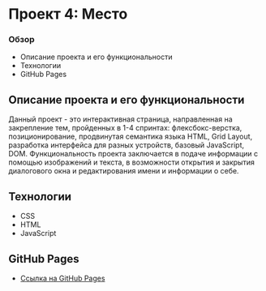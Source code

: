 # Проект 4: Место

### Обзор
* Описание проекта и его функциональности
* Технологии
* GitHub Pages


## Описание проекта и его функциональности

Данный проект - это интерактивная страница, направленная на закрепление тем, пройденных в 1-4 спринтах: флексбокс-верстка, позиционирование, продвинутая семантика языка HTML, Grid Layout, разработка интерфейса для разных устройств, базовый JavaScript, DOM. Функциональность проекта заключается в подаче информации с помощью изображений и текста, в возможности открытия и закрытия диалогового окна и редактирования имени и информации о себе.

## Технологии
* CSS
* HTML
* JavaScript

## GitHub Pages

* [Ссылка на GitHub Pages](https://evilya2505.github.io/russian-travel/)
